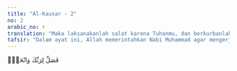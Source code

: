 ```yaml
---
title: "Al-Kausar - 2"
no: 2
arabic_no: ٢
translation: "Maka laksanakanlah salat karena Tuhanmu, dan berkurbanlah (sebagai ibadah dan mendekatkan diri kepada Allah)."
tafsir: "Dalam ayat ini, Allah memerintahkan Nabi Muhammad agar mengerjakan salat dan menyembelih hewan kurban karena Allah semata, karena Dia sajalah yang mendidiknya dan melimpahkan karunia-Nya. Dalam ayat lain, Allah berfirman:\n\nKatakanlah (Muhammad), \"Sesungguhnya salatku, ibadahku, hidupku dan matiku hanyalah untuk Allah, Tuhan seluruh alam, tidak ada sekutu bagi-Nya; dan demikianlah yang diperintahkan kepadaku dan aku adalah orang yang pertama-tama berserah diri (muslim).\" (al-An'am/6: 162-163)"
---
```


فَصَلِّ لِرَبِّكَ وَانْحَرْۗ
